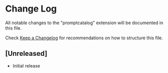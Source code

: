 # Change Log

All notable changes to the "promptcatalog" extension will be documented in this file.

Check [Keep a Changelog](http://keepachangelog.com/) for recommendations on how to structure this file.

## [Unreleased]

- Initial release